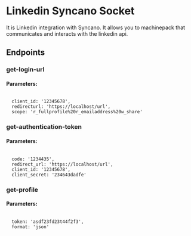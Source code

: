 # Linkedin Syncano Socket

It is Linkedin integration with Syncano. It allows you to machinepack that communicates and interacts with the linkedin api.

## Endpoints

### get-login-url

#### Parameters:
```

  client_id: '12345678',
  redirecturl: 'https://localhost/url',
  scope: 'r_fullprofile%20r_emailaddress%20w_share'
```


### get-authentication-token

#### Parameters:
```

  code: '1234435',
  redirect_url: 'https://localhost/url',
  client_id: '12345678',
  client_secret: '234643dadfe'
```


### get-profile

#### Parameters:
```

  token: 'asdf23fd23t44f2f3',
  format: 'json'
```

